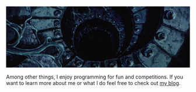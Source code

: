 ![random background shot from Tenshi no Tamago](/bg.jpg)

Among other things, I enjoy programming for fun and competitions. If you want to learn more about me or what I do feel free to check out [my blog](https://poniponiponiponiponiponiponiponiponi.github.io).

